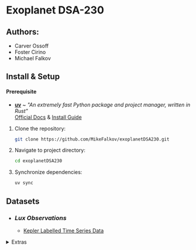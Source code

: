 # Exoplanet DSA-230

## Authors:
- Carver Ossoff
- Foster Cirino
- Michael Falkov

## Install & Setup
 
#### Prerequisite
- [**uv**](https://github.com/astral-sh/uv) ~ *"An extremely fast Python package and project manager, written in Rust"*   
[Official Docs](https://docs.astral.sh/uv/) & [Install Guide](https://docs.astral.sh/uv/getting-started/installation/)

1. Clone the repository:
   ```bash
   git clone https://github.com/MikeFalkov/exoplanetDSA230.git
   ```
2. Navigate to project directory:
   ```bash
   cd exoplanetDSA230
   ```
3. Synchronize dependencies:
   ```bash
   uv sync
   ```

## Datasets
- ### *Lux Observations*
  - [Kepler Labelled Time Series Data](https://www.kaggle.com/datasets/keplersmachines/kepler-labelled-time-series-data)
<details>
<summary>Extras</summary>

#### *More Exoplanet Data*
- [Open Exoplanet Catalogue](https://www.kaggle.com/datasets/mrisdal/open-exoplanet-catalogue)  
- [Kepler Exoplanet Search Results](https://www.kaggle.com/datasets/nasa/kepler-exoplanet-search-results/data)  
- [NASA Exoplanets Dataset](https://www.kaggle.com/datasets/adityamishraml/nasaexoplanets)  
- [Kepler Confirmed Planets Dataset](https://www.kaggle.com/datasets/melissamonfared/kepler-confirmed-planets)
</details>
